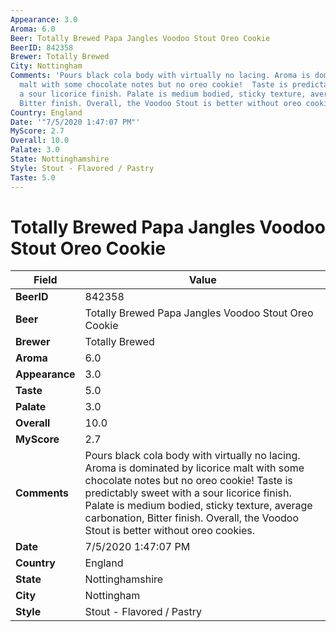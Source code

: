 ```yaml
---
Appearance: 3.0
Aroma: 6.0
Beer: Totally Brewed Papa Jangles Voodoo Stout Oreo Cookie
BeerID: 842358
Brewer: Totally Brewed
City: Nottingham
Comments: 'Pours black cola body with virtually no lacing. Aroma is dominated by licorice
  malt with some chocolate notes but no oreo cookie!  Taste is predictably sweet with
  a sour licorice finish. Palate is medium bodied, sticky texture, average carbonation,
  Bitter finish. Overall, the Voodoo Stout is better without oreo cookies. '
Country: England
Date: '"7/5/2020 1:47:07 PM"'
MyScore: 2.7
Overall: 10.0
Palate: 3.0
State: Nottinghamshire
Style: Stout - Flavored / Pastry
Taste: 5.0
---
```


# Totally Brewed Papa Jangles Voodoo Stout Oreo Cookie

| Field         | Value |
|---------------|-------|
| **BeerID** | 842358 |
| **Beer** | Totally Brewed Papa Jangles Voodoo Stout Oreo Cookie |
| **Brewer** | Totally Brewed |
| **Aroma** | 6.0 |
| **Appearance** | 3.0 |
| **Taste** | 5.0 |
| **Palate** | 3.0 |
| **Overall** | 10.0 |
| **MyScore** | 2.7 |
| **Comments** | Pours black cola body with virtually no lacing. Aroma is dominated by licorice malt with some chocolate notes but no oreo cookie!  Taste is predictably sweet with a sour licorice finish. Palate is medium bodied, sticky texture, average carbonation, Bitter finish. Overall, the Voodoo Stout is better without oreo cookies.  |
| **Date** | 7/5/2020 1:47:07 PM |
| **Country** | England |
| **State** | Nottinghamshire |
| **City** | Nottingham |
| **Style** | Stout - Flavored / Pastry |
